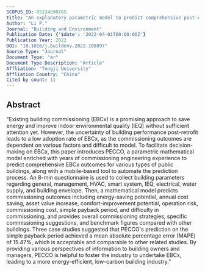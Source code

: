```yaml
---
SCOPUS_ID: 85124590765
Title: "An explanatory parametric model to predict comprehensive post-commissioning building performances"
Author: "Li P."
Journal: "Building and Environment"
Publication Date: {'$date': '2022-04-01T00:00:00Z'}
Publication Year: 2022
DOI: "10.1016/j.buildenv.2022.108897"
Source Type: "Journal"
Document Type: "ar"
Document Type Description: "Article"
Affliation: "Tongji University"
Affliation Country: "China"
Cited by count: 11
---
```


## Abstract
"Existing building commissioning (EBCx) is a promising approach to save energy and improve indoor environmental quality (IEQ) without sufficient attention yet. However, the uncertainty of building performance post-retrofit leads to a low adoption rate of EBCx, as the commissioning outcomes are dependent on various factors and difficult to model. To facilitate decision-making on EBCx, this paper introduces PECCO, a parametric mathematical model enriched with years of commissioning engineering experience to predict comprehensive EBCx outcomes for various types of public buildings, along with a mobile-based tool to automate the prediction process. An 8-min questionnaire is used to collect building parameters regarding general, management, HVAC, smart system, IEQ, electrical, water supply, and building envelope. Then, a mathematical model predicts commissioning outcomes including energy-saving potential, annual cost saving, asset value increase, comfort-improvement potential, operation risk, commissioning cost, simple payback period, and difficulty in commissioning, and provides overall commissioning strategies, specific commissioning suggestions, and benchmark figures compared with other buildings. Three case studies suggested that PECCO's prediction on the simple payback period achieved a mean absolute percentage error (MAPE) of 15.47%, which is acceptable and comparable to other related studies. By providing various perspectives of information to building owners and managers, PECCO is helpful to foster the industry to undertake EBCx, leading to a more energy-efficient, low-carbon building industry."
